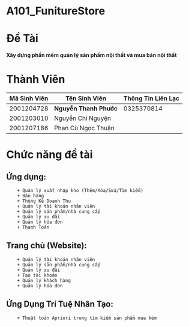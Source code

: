 # A101_FunitureStore

# Đề Tài

**Xây dựng phần mềm quản lý sản phẩm nội thất và mua bán nội thất**
 
# Thành Viên

| Mã Sinh Viên | Tên Sinh Viên | Thông Tin Liên Lạc |
|--------------|---------------|--------------------|
| 2001204728 | **Nguyễn Thanh Phước** | 0325370814 |
| 2001203010 | Nguyễn Chí Nguyện |
| 2001207186 | Phan Cù Ngọc Thuận |

 	
 
# Chức năng đề tài

## Ứng dụng:
		+ Quản lý xuất nhập kho (Thêm/Xóa/Sửa/Tìm kiếm)
		+ Bán hàng
		+ Thống Kê Doanh Thu
		+ Quản lý tài khoản nhân viên
		+ Quản lý sản phẩm/nhà cung cấp
		+ Quản lý ưu đãi
		+ Quản lý hóa đơn
		+ Thanh Toán
## Trang chủ (Website):
		+ Quản lý tài khoản nhân viên
		+ Quản lý sản phẩm/nhà cung cấp
		+ Quản lý ưu đãi
		+ Tạo tài khoản
		+ Quản lý khách hàng
		+ Quản lý hóa đơn
## Ứng Dụng Trí Tuệ Nhân Tạo:
		+ Thuật toán Apriori trong tìm kiếm sản phẩm mua kèm
  

